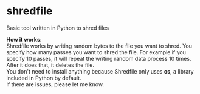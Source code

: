 # shredfile
Basic tool written in Python to shred files

<b>How it works</b>:
<br>
Shredfile works by writing random bytes to the file you want to shred. You specify how many passes you want to shred the file. For example if you specify 10 passes, it will repeat the writing random data process 10 times. After it does that, it deletes the file.
<br>
You don't need to install anything because Shredfile only uses <b>os</b>, a library included in Python by default.
<br>
If there are issues, please let me know.
